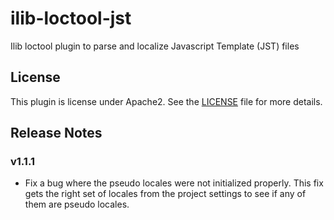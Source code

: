 # ilib-loctool-jst

Ilib loctool plugin to parse and localize Javascript Template (JST) files

## License

This plugin is license under Apache2. See the [LICENSE](./LICENSE)
file for more details.

## Release Notes

### v1.1.1

- Fix a bug where the pseudo locales were not initialized properly.
  This fix gets the right set of locales from the project settings to
  see if any of them are pseudo locales.

